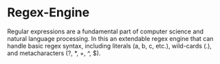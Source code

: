 # Regex-Engine
Regular expressions are a fundamental part of computer science and natural language processing. In this  an extendable regex engine that can handle basic regex syntax, including literals (a, b, c, etc.), wild-cards (.), and metacharacters (?, *, +, ^, $).
